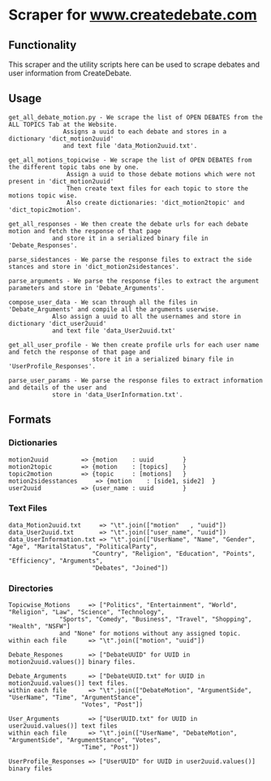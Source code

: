 # Scraper for www.createdebate.com

## Functionality
This scraper and the utility scripts here can be used to scrape debates and user information from CreateDebate.

## Usage
	get_all_debate_motion.py - We scrape the list of OPEN DEBATES from the ALL TOPICS Tab at the Website.
				   Assigns a uuid to each debate and stores in a dictionary 'dict_motion2uuid' 
				   and text file 'data_Motion2uuid.txt'.

	get_all_motions_topicwise - We scrape the list of OPEN DEBATES from the different topic tabs one by one.
				    Assign a uuid to those debate motions which were not present in 'dict_motion2uuid'
				    Then create text files for each topic to store the motions topic wise.
				    Also create dictionaries: 'dict_motion2topic' and 'dict_topic2motion'.

	get_all_responses - We then create the debate urls for each debate motion and fetch the response of that page
			    and store it in a serialized binary file in 'Debate_Responses'.

	parse_sidestances - We parse the response files to extract the side stances and store in 'dict_motion2sidestances'.

	parse_arguments - We parse the response files to extract the argument parameters and store in 'Debate_Arguments'.

	compose_user_data - We scan through all the files in 'Debate_Arguments' and compile all the arguments userwise.
			    Also assign a uuid to all the usernames and store in dictionary 'dict_user2uuid'
			    and text file 'data_User2uuid.txt'

	get_all_user_profile - We then create profile urls for each user name and fetch the response of that page and 
	                       store it in a serialized binary file in 'UserProfile_Responses'.

	parse_user_params - We parse the response files to extract information and details of the user and 
			    store in 'data_UserInformation.txt'.

## Formats

### Dictionaries
	motion2uuid  		=> {motion    : uuid 		}
	motion2topic 		=> {motion    : [topics]	}
	topic2motion 		=> {topic     : [motions]	}
	motion2sidesstances 	=> {motion    : [side1, side2]	}
	user2uuid    		=> {user_name : uuid 		}

### Text Files
	data_Motion2uuid.txt 	 => "\t".join(["motion"   , "uuid"])
	data_User2uuid.txt   	 => "\t".join(["user_name", "uuid"])
	data_UserInformation.txt => "\t".join(["UserName", "Name", "Gender", "Age", "MaritalStatus", "PoliticalParty",
					       "Country", "Religion", "Education", "Points", "Efficiency", "Arguments",
					       "Debates", "Joined"])

### Directories
	Topicwise_Motions     => ["Politics", "Entertainment", "World", "Religion", "Law", "Science", "Technology", 
				  "Sports", "Comedy", "Business", "Travel", "Shopping", "Health", "NSFW"] 
				  and "None" for motions without any assigned topic.	 				  
	within each file      => "\t".join(["motion", "uuid"])

	Debate_Respones       => ["DebateUUID" for UUID in motion2uuid.values()] binary files.

	Debate_Arguments      => ["DebateUUID.txt" for UUID in motion2uuid.values()] text files.
	within each file      => "\t".join(["DebateMotion", "ArgumentSide", "UserName", "Time", "ArgumentStance", 
					    "Votes", "Post"])

	User_Arguments        => ["UserUUID.txt" for UUID in user2uuid.values()] text files
	within each file      => "\t".join(["UserName", "DebateMotion", "ArgumentSide", "ArgumentStance", "Votes",
					    "Time", "Post"])

	UserProfile_Responses => ["UserUUID" for UUID in user2uuid.values()] binary files



